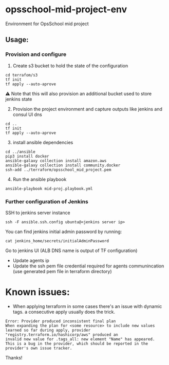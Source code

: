 # opsschool-mid-project-env
Environment for OpsSchool mid project

## Usage:
### Provision and configure
1. Create s3 bucket to hold the state of the configuration 
```
cd terrafom/s3
tf init
tf apply --auto-aprove
```
⚠️ Note that this will also provision an additional bucket used to store jenkins state

2. Provision the project environment and capture outputs like jenkins and consul UI dns

```
cd ..
tf init
tf apply --auto-aprove
```

3. install ansible dependencies
```
cd ../ansible
pip3 install docker
ansible-galaxy collection install amazon.aws
ansible-galaxy collection install community.docker
ssh-add ../terraform/opsschool_mid_project.pem
```
4. Run the ansible playbook
```
ansible-playbook mid-proj.playbook.yml
```

### Further configuration of Jenkins 
SSH to jenkins server instance
```
ssh -F ansible.ssh.config ubuntu@<jenkins server ip>
```
You can find jenkins initial admin password by running: 
```
cat jenkins_home/secrets/initialAdminPassword
```

Go to jenkins UI (ALB DNS name is output of TF configuration)
- Update agents ip
- Update the ssh pem file credential required for agents communincation (use generated pem file in terraform directory)


# Known issues:
- When applying terraform in some cases there's an issue with dynamic tags. a consecutive apply usually does the trick. 

```
Error: Provider produced inconsistent final plan
When expanding the plan for <some resource> to include new values learned so far during apply, provider "registry.terraform.io/hashicorp/aws" produced an
invalid new value for .tags_all: new element "Name" has appeared. 
This is a bug in the provider, which should be reported in the provider's own issue tracker.
```

Thanks!
